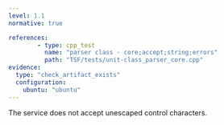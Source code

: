 ```yaml
---
level: 1.1
normative: true

references:
        - type: cpp_test
          name: "parser class - core;accept;string;errors"
          path: "TSF/tests/unit-class_parser_core.cpp"
evidence:
  type: "check_artifact_exists"
  configuration:
    ubuntu: "ubuntu"
---
```


The service does not accept unescaped control characters.
